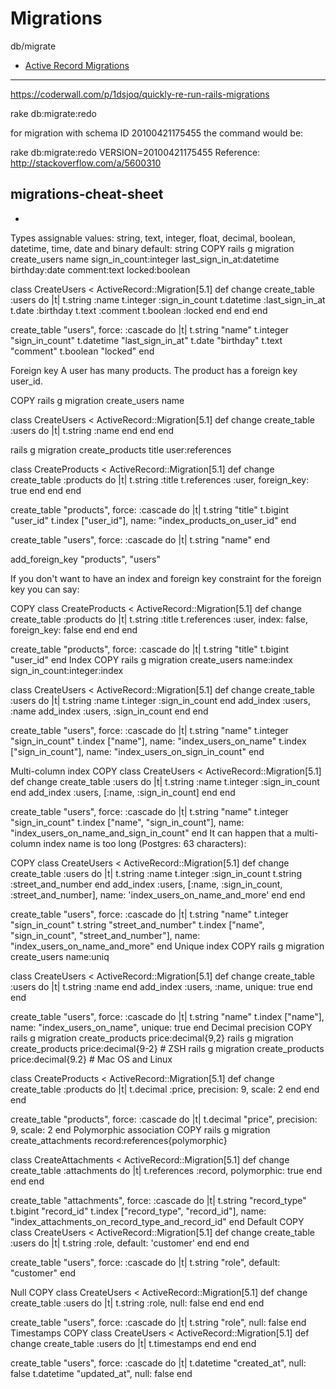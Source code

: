 # Migrations

db/migrate

* [Active Record Migrations](http://guides.rubyonrails.org/active_record_migrations.html)

---
https://coderwall.com/p/1dsjoq/quickly-re-run-rails-migrations

rake db:migrate:redo


for migration with schema ID 20100421175455 the command would be:

rake db:migrate:redo VERSION=20100421175455
Reference: http://stackoverflow.com/a/5600310


## migrations-cheat-sheet

- [](https://makandracards.com/brainchild/48046-rails-generate-migrations-cheat-sheet)

Types
assignable values: string, text, integer, float, decimal, boolean, datetime, time, date and binary
default: string
COPY
rails g migration create_users name sign_in_count:integer last_sign_in_at:datetime birthday:date comment:text locked:boolean

class CreateUsers < ActiveRecord::Migration[5.1]
  def change
    create_table :users do |t|
      t.string :name
      t.integer :sign_in_count
      t.datetime :last_sign_in_at
      t.date :birthday
      t.text :comment
      t.boolean :locked
    end
  end
end

create_table "users", force: :cascade do |t|
  t.string "name"
  t.integer "sign_in_count"
  t.datetime "last_sign_in_at"
  t.date "birthday"
  t.text "comment"
  t.boolean "locked"
end




Foreign key
A user has many products. The product has a foreign key user_id.

COPY
rails g migration create_users name

class CreateUsers < ActiveRecord::Migration[5.1]
  def change
    create_table :users do |t|
      t.string :name
    end
  end
end

rails g migration create_products title user:references

class CreateProducts < ActiveRecord::Migration[5.1]
  def change
    create_table :products do |t|
      t.string :title
      t.references :user, foreign_key: true
    end
  end
end

create_table "products", force: :cascade do |t|
  t.string "title"
  t.bigint "user_id"
  t.index ["user_id"], name: "index_products_on_user_id"
end

create_table "users", force: :cascade do |t|
  t.string "name"
end

add_foreign_key "products", "users"

If you don't want to have an index and foreign key constraint for the foreign key you can say:

COPY
class CreateProducts < ActiveRecord::Migration[5.1]
  def change
    create_table :products do |t|
      t.string :title
      t.references :user, index: false, foreign_key: false
    end
  end
end

create_table "products", force: :cascade do |t|
  t.string "title"
  t.bigint "user_id"
end
Index
COPY
rails g migration create_users name:index sign_in_count:integer:index

class CreateUsers < ActiveRecord::Migration[5.1]
  def change
    create_table :users do |t|
      t.string :name
      t.integer :sign_in_count
    end
    add_index :users, :name
    add_index :users, :sign_in_count
  end
end

create_table "users", force: :cascade do |t|
  t.string "name"
  t.integer "sign_in_count"
  t.index ["name"], name: "index_users_on_name"
  t.index ["sign_in_count"], name: "index_users_on_sign_in_count"
end

Multi-column index
COPY
class CreateUsers < ActiveRecord::Migration[5.1]
  def change
    create_table :users do |t|
      t.string :name
      t.integer :sign_in_count
    end
    add_index :users, [:name, :sign_in_count]
  end
end

create_table "users", force: :cascade do |t|
  t.string "name"
  t.integer "sign_in_count"
  t.index ["name", "sign_in_count"], name: "index_users_on_name_and_sign_in_count"
end 
It can happen that a multi-column index name is too long (Postgres: 63 characters):

COPY
class CreateUsers < ActiveRecord::Migration[5.1]
  def change
    create_table :users do |t|
      t.string :name
      t.integer :sign_in_count
      t.string :street_and_number
    end
    add_index :users, [:name, :sign_in_count, :street_and_number], name: 'index_users_on_name_and_more'
  end
end

create_table "users", force: :cascade do |t|
  t.string "name"
  t.integer "sign_in_count"
  t.string "street_and_number"
  t.index ["name", "sign_in_count", "street_and_number"], name: "index_users_on_name_and_more"
end
Unique index
COPY
rails g migration create_users name:uniq

class CreateUsers < ActiveRecord::Migration[5.1]
  def change
    create_table :users do |t|
      t.string :name
    end
    add_index :users, :name, unique: true
  end
end

create_table "users", force: :cascade do |t|
  t.string "name"
  t.index ["name"], name: "index_users_on_name", unique: true
end
Decimal precision
COPY
rails g migration create_products price:decimal{9,2}
rails g migration create_products price:decimal{9-2} # ZSH
rails g migration create_products price:decimal{9.2} # Mac OS and Linux

class CreateProducts < ActiveRecord::Migration[5.1]
  def change
    create_table :products do |t|
      t.decimal :price, precision: 9, scale: 2
    end
  end
end

create_table "products", force: :cascade do |t|
  t.decimal "price", precision: 9, scale: 2
end
Polymorphic association
COPY
rails g migration create_attachments record:references{polymorphic}

class CreateAttachments < ActiveRecord::Migration[5.1]
  def change
    create_table :attachments do |t|
      t.references :record, polymorphic: true
    end
  end
end

create_table "attachments", force: :cascade do |t|
  t.string "record_type"
  t.bigint "record_id"
  t.index ["record_type", "record_id"], name: "index_attachments_on_record_type_and_record_id"
end
Default
COPY
class CreateUsers < ActiveRecord::Migration[5.1]
  def change
    create_table :users do |t|
      t.string :role, default: 'customer'
    end
  end
end

create_table "users", force: :cascade do |t|
  t.string "role", default: "customer"
end

Null
COPY
class CreateUsers < ActiveRecord::Migration[5.1]
  def change
    create_table :users do |t|
      t.string :role, null: false
    end
  end
end

create_table "users", force: :cascade do |t|
  t.string "role", null: false
end
Timestamps
COPY
class CreateUsers < ActiveRecord::Migration[5.1]
  def change
    create_table :users do |t|
      t.timestamps
    end
  end
end

create_table "users", force: :cascade do |t|
  t.datetime "created_at", null: false
  t.datetime "updated_at", null: false
end